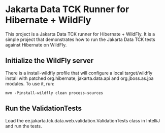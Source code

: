 # Jakarta Data TCK Runner for Hibernate + WildFly

This project is a Jakarta Data TCK runner for Hibernate + WildFly. It is a simple project that demonstrates how to run
the Jakarta Data TCK tests against Hibernate on WildFly.

## Initialize the WildFly server
There is a install-wildfly profile that will configure a local target/wildfly install with patched org.hibernate,
jakarta.data.api and org.jboss.as.jpa modules. To use it, run:

```shell
mvn -Pinstall-wildfly clean process-sources
```

## Run the ValidationTests
Load the ee.jakarta.tck.data.web.validation.ValidationTests class in IntelliJ and run the tests.
